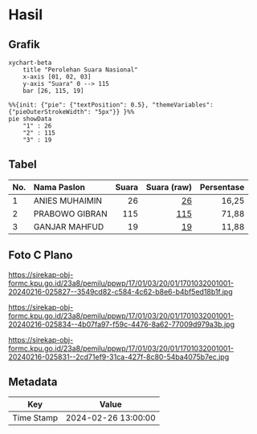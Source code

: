 # Hasil

## Grafik

```mermaid
xychart-beta
    title "Perolehan Suara Nasional"
    x-axis [01, 02, 03]
    y-axis "Suara" 0 --> 115
    bar [26, 115, 19]
```

```mermaid
%%{init: {"pie": {"textPosition": 0.5}, "themeVariables": {"pieOuterStrokeWidth": "5px"}} }%%
pie showData
    "1" : 26
    "2" : 115
    "3" : 19
```

## Tabel

| No. | Nama Paslon    | Suara | Suara (raw) | Persentase |
|:--- |:-------------- | -----:| -----------:| ----------:|
| 1   | ANIES MUHAIMIN | 26    | [26][p-1]   | 16,25      |
| 2   | PRABOWO GIBRAN | 115   | [115][p-2]  | 71,88      |
| 3   | GANJAR MAHFUD  | 19    | [19][p-3]   | 11,88      |


[p-1]: https://github.com/gigit-pemilu/pemilu-2024/blob/main/pilpres/hitung-suara/sub/17-bengkulu/sub/01-bengkulu-selatan/sub/03-pino/sub/2001-tanjung-aur-i/sub/001-tps/sub/paslon-1.txt
[p-2]: https://github.com/gigit-pemilu/pemilu-2024/blob/main/pilpres/hitung-suara/sub/17-bengkulu/sub/01-bengkulu-selatan/sub/03-pino/sub/2001-tanjung-aur-i/sub/001-tps/sub/paslon-2.txt
[p-3]: https://github.com/gigit-pemilu/pemilu-2024/blob/main/pilpres/hitung-suara/sub/17-bengkulu/sub/01-bengkulu-selatan/sub/03-pino/sub/2001-tanjung-aur-i/sub/001-tps/sub/paslon-3.txt

## Foto C Plano

https://sirekap-obj-formc.kpu.go.id/23a8/pemilu/ppwp/17/01/03/20/01/1701032001001-20240216-025827--3549cd82-c584-4c62-b8e6-b4bf5ed18b1f.jpg

https://sirekap-obj-formc.kpu.go.id/23a8/pemilu/ppwp/17/01/03/20/01/1701032001001-20240216-025834--4b07fa97-f59c-4476-8a62-77009d979a3b.jpg

https://sirekap-obj-formc.kpu.go.id/23a8/pemilu/ppwp/17/01/03/20/01/1701032001001-20240216-025831--2cd71ef9-31ca-427f-8c80-54ba4075b7ec.jpg


## Metadata

| Key        | Value               |
| ---------- | ------------------- |
| Time Stamp | 2024-02-26 13:00:00 |



